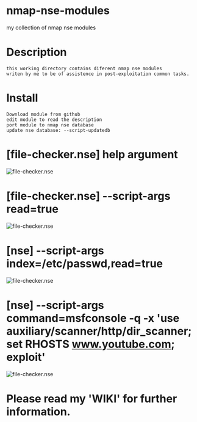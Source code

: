 # nmap-nse-modules
my collection of nmap nse modules

# Description
    this working directory contains diferent nmap nse modules
    writen by me to be of assistence in post-exploitation common tasks.

# Install
    Download module from github
    edit module to read the description
    port module to nmap nse database
    update nse database: --script-updatedb


# [file-checker.nse] help argument
![file-checker.nse](http://2.1m.yt/9LeMt0a.png)

# [file-checker.nse] --script-args read=true
![file-checker.nse](http://3.1m.yt/VripF6i.png)

# [nse] --script-args index=/etc/passwd,read=true
![file-checker.nse](http://3.1m.yt/7LjWoFj.png)

# [nse] --script-args command=msfconsole -q -x 'use auxiliary/scanner/http/dir_scanner; set RHOSTS www.youtube.com; exploit'
![file-checker.nse](http://3.1m.yt/luV6hP.png)


# Please read my 'WIKI' for further information.
